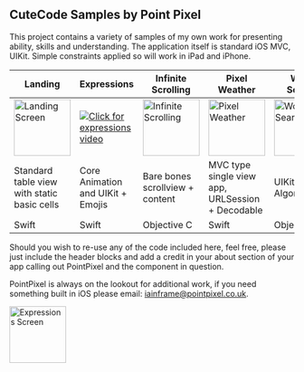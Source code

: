 ## CuteCode Samples by Point Pixel

This project contains a variety of samples of my own work for presenting ability, skills and understanding.
The application itself is standard iOS MVC, UIKit. Simple constraints applied so will work in iPad and iPhone.


| Landing  | Expressions | Infinite Scrolling | Pixel Weather | Word Search |
| ------------- | ------------- | ------------- | ------------- | ------------- |
| <img src="https://user-images.githubusercontent.com/12081757/52987904-0aa37780-33f5-11e9-9a81-c848542239c1.png" alt="Landing Screen" width="100"/>  | [![Click for expressions video](http://img.youtube.com/vi/bsH7THXyreI/0.jpg)](http://www.youtube.com/watch?v=bsH7THXyreI "Expressions Video") | <img src="https://user-images.githubusercontent.com/12081757/52987902-0aa37780-33f5-11e9-93e6-68ff7b03b4a5.png" alt="Infinite Scrolling" width="100"/> | <img src="https://user-images.githubusercontent.com/12081757/52987901-0aa37780-33f5-11e9-93bf-5d4d6dbb8247.png" alt="Pixel Weather" width="100"/> | <img src="https://user-images.githubusercontent.com/12081757/52987899-0a0ae100-33f5-11e9-8c5a-46270888b37d.png" alt="Word Search" width="100"/> |
| Standard table view with static basic cells  | Core Animation and UIKit + Emojis  | Bare bones scrollview + content  | MVC type single view app, URLSession + Decodable  | UIKit + Algorithms  |
|Swift|Swift|Objective C|Swift|ObjectiveC|

Should you wish to re-use any of the code included here, feel free, please just include the header blocks and add a credit in your about section of your app calling out PointPixel and the component in question.

PointPixel is always on the lookout for additional work, if you need something built in iOS please email: iainframe@pointpixel.co.uk.

<img src="https://user-images.githubusercontent.com/12081757/52987903-0aa37780-33f5-11e9-96b7-03b494dc352c.png" alt="Expressions Screen" width="100"/> 
